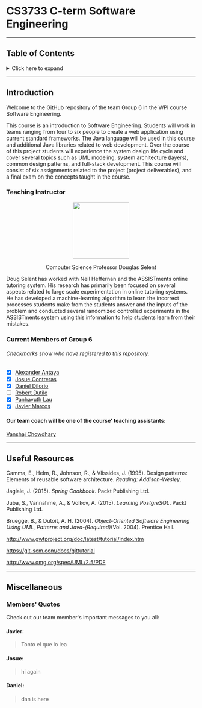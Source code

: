 # CS3733 C-term Software Engineering
***

## Table of Contents
<details><summary>Click here to expand</summary>
  
- [Introduction](https://github.com/Avorent/CS3733/blob/master/README.md#introduction-1)
  - [Current Members](https://github.com/Avorent/CS3733/blob/master/README.md#current-members-of-group-6)
  
- [References](https://github.com/Avorent/CS3733/blob/master/README.md#references-1)

- [Miscellaneous](https://github.com/Avorent/CS3733/blob/master/README.md#miscellaneous-1)
  - [Member's Quotes](https://github.com/Avorent/CS3733/blob/master/README.md#members-quotes)
</details>

***

## Introduction
Welcome to the GitHub repository of the team Group 6 in the WPI course Software Engineering.

This course is an introduction to Software Engineering. Students will work in teams ranging from four to six people to create a web application using current standard frameworks. The Java language will be used in this course and additional Java libraries related to web development. Over the course of this project students will experience the system design life cycle and cover several topics such as UML modeling, system architecture (layers), common design patterns, and full-stack development. This course will consist of six assignments related to the project (project deliverables), and a final exam on the concepts taught in the course.

### Teaching Instructor
<p align="center"><img align="center" width="150" height="150" src="https://www.wpi.edu/sites/default/files/2017/09/28/dselent.jpg"></p>
<p align="center"> Computer Science Professor Douglas Selent</p>
Doug Selent has worked with Neil Heffernan and the ASSISTments online tutoring system. His research has primarily been focused on several aspects related to large scale experimentation in online tutoring systems. He has developed a machine-learning algorithm to learn the incorrect processes students make from the students answer and the inputs of the problem and conducted several randomized controlled experiments in the ASSISTments system using this information to help students learn from their mistakes.

### Current Members of Group 6
###### Checkmarks show who have registered to this repository.
- [x] [Alexander Antaya](https://github.com/aantaya1)
- [x] [Josue Contreras](https://github.com/JosuContrer)
- [x] [Daniel DiIorio](https://github.com/drd387)
- [ ] [Robert Dutile](https://github.com/bdbooksrule)
- [x] [Panhavuth Lau](https://github.com/Avorent)
- [x] [Javier Marcos](https://github.com/XBC30EP450)

#### Our team coach will be one of the course' teaching assistants:
[Vanshaj Chowdhary](https://github.com/Avorent/CS3733/blob/master/README.md#members-quotes)

***
## Useful Resources
Gamma, E., Helm, R., Johnson, R., & Vlissides, J. (1995). Design patterns: Elements of reusable software architecture. *Reading: Addison-Wesley*.

Jaglale, J. (2015). *Spring Cookbook*. Packt Publishing Ltd.

Juba, S., Vannahme, A., & Volkov, A. (2015). *Learning PostgreSQL*. Packt Publishing Ltd.

Bruegge, B., & Dutoit, A. H. (2004). *Object-Oriented Software Engineering Using UML, Patterns and Java-(Required)*(Vol. 2004). Prentice Hall.

http://www.gwtproject.org/doc/latest/tutorial/index.htm

https://git-scm.com/docs/gittutorial

http://www.omg.org/spec/UML/2.5/PDF


***
## Miscellaneous

### Members' Quotes
Check out our team member's important messages to you all:

#### Javier:
> Tonto el que lo lea
#### Josue:
> hi again
#### Daniel:
> dan is here
